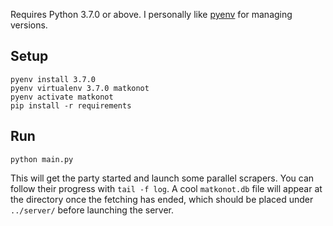 Requires Python 3.7.0 or above. I personally like [pyenv](https://github.com/pyenv/pyenv#installation) for managing versions.

## Setup
``` shell
pyenv install 3.7.0
pyenv virtualenv 3.7.0 matkonot
pyenv activate matkonot
pip install -r requirements
```

## Run
``` shell
python main.py
```

This will get the party started and launch some parallel scrapers. You can follow their progress with `tail -f log`.
A cool `matkonot.db` file will appear at the directory once the fetching has ended, which should be placed under `../server/` before launching the server.
